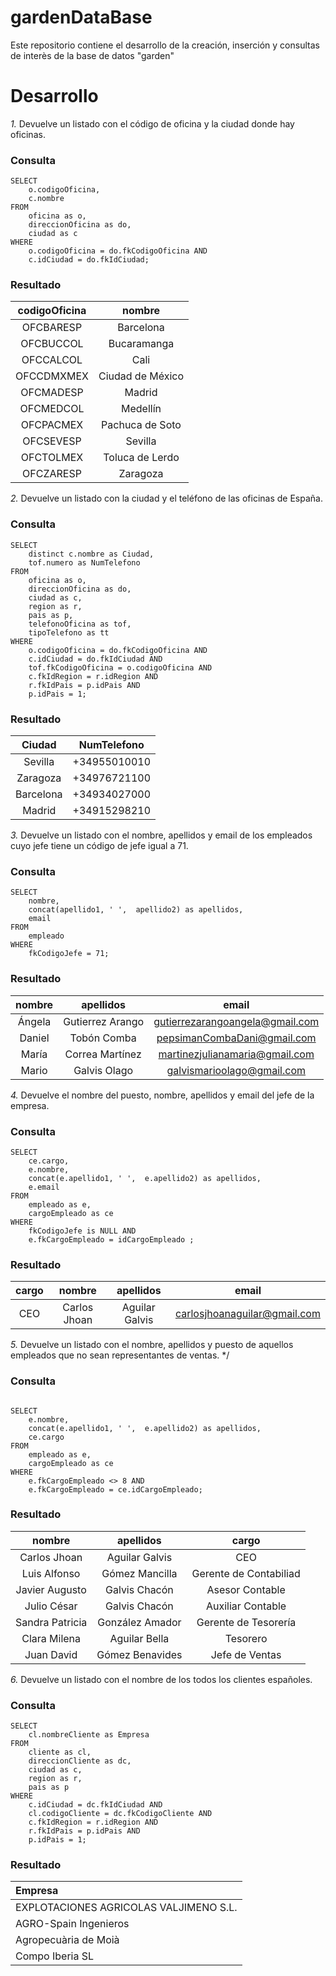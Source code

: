 # gardenDataBase
Este repositorio contiene el desarrollo de la creación, inserción y consultas de interès de la base de datos "garden"

# Desarrollo
*1.* Devuelve un listado con el código de oficina y la ciudad donde hay oficinas.

### Consulta
~~~~mysql
SELECT 	
	o.codigoOficina,
	c.nombre
FROM 	
	oficina as o,
	direccionOficina as do,
	ciudad as c
WHERE 	
	o.codigoOficina = do.fkCodigoOficina AND
	c.idCiudad = do.fkIdCiudad;
~~~~

### Resultado
| codigoOficina | nombre            |
| :----------:  | :---------------: |
| OFCBARESP     | Barcelona         |
| OFCBUCCOL     | Bucaramanga       |
| OFCCALCOL     | Cali              |
| OFCCDMXMEX    | Ciudad de México  |
| OFCMADESP     | Madrid            |
| OFCMEDCOL     | Medellín          |
| OFCPACMEX     | Pachuca de Soto   |
| OFCSEVESP     | Sevilla           |
| OFCTOLMEX     | Toluca de Lerdo   |
| OFCZARESP     | Zaragoza          |


*2.* Devuelve un listado con la ciudad y el teléfono de las oficinas de España.

### Consulta
~~~~mysql
SELECT 	
	distinct c.nombre as Ciudad,
	tof.numero as NumTelefono
FROM 	
	oficina as o,
	direccionOficina as do,
	ciudad as c,
	region as r,
	pais as p,
	telefonoOficina as tof,
	tipoTelefono as tt
WHERE 	
	o.codigoOficina = do.fkCodigoOficina AND
	c.idCiudad = do.fkIdCiudad AND
	tof.fkCodigoOficina = o.codigoOficina AND
	c.fkIdRegion = r.idRegion AND
	r.fkIdPais = p.idPais AND 
	p.idPais = 1;
~~~~

### Resultado

| Ciudad    | NumTelefono  |
|:---------:|:------------:|
| Sevilla   | +34955010010 |
| Zaragoza  | +34976721100 |
| Barcelona | +34934027000 |
| Madrid    | +34915298210 |


*3.* Devuelve un listado con el nombre, apellidos y email de los empleados cuyo
jefe tiene un código de jefe igual a 71.

### Consulta
~~~~mysql
SELECT 	
	nombre,
	concat(apellido1, ' ',  apellido2) as apellidos,
	email
FROM
	empleado
WHERE 
	fkCodigoJefe = 71;
~~~~

### Resultado

| nombre  | apellidos        | email                           |
|:-------:|:----------------:|:-------------------------------:|
| Ángela  | Gutierrez Arango | gutierrezarangoangela@gmail.com |
| Daniel  | Tobón Comba      | pepsimanCombaDani@gmail.com     |
| María   | Correa Martínez  | martinezjulianamaria@gmail.com  |
| Mario   | Galvis Olago     | galvismarioolago@gmail.com      |


*4.* Devuelve el nombre del puesto, nombre, apellidos y email del jefe de la
empresa.

### Consulta
~~~~mysql
SELECT 	
	ce.cargo,
	e.nombre,
	concat(e.apellido1, ' ',  e.apellido2) as apellidos,
	e.email
FROM
	empleado as e,
	cargoEmpleado as ce
WHERE
	fkCodigoJefe is NULL AND
	e.fkCargoEmpleado = idCargoEmpleado ;
~~~~

### Resultado

| cargo | nombre       | apellidos      | email                        |
|:-----:|:------------:|:--------------:|:----------------------------:|
| CEO   | Carlos Jhoan | Aguilar Galvis | carlosjhoanaguilar@gmail.com |


*5.* Devuelve un listado con el nombre, apellidos y puesto de aquellos
empleados que no sean representantes de ventas.
*/

### Consulta
~~~~mysql

SELECT 	
	e.nombre,
	concat(e.apellido1, ' ',  e.apellido2) as apellidos,
	ce.cargo
FROM
	empleado as e,
	cargoEmpleado as ce
WHERE
	e.fkCargoEmpleado <> 8 AND
	e.fkCargoEmpleado = ce.idCargoEmpleado;
~~~~

### Resultado

| nombre          | apellidos        | cargo                  |
|:---------------:|:----------------:|:----------------------:|
| Carlos Jhoan    | Aguilar Galvis   | CEO                    |
| Luis Alfonso    | Gómez Mancilla   | Gerente de Contabiliad |
| Javier Augusto  | Galvis Chacón    | Asesor Contable        |
| Julio César     | Galvis Chacón    | Auxiliar Contable      |
| Sandra Patricia | González Amador  | Gerente de Tesorería   |
| Clara Milena    | Aguilar Bella    | Tesorero               |
| Juan David      | Gómez Benavides  | Jefe de Ventas         |

*6.* Devuelve un listado con el nombre de los todos los clientes españoles.

### Consulta
~~~~mysql
SELECT 	
	cl.nombreCliente as Empresa
FROM 	
	cliente as cl,
	direccionCliente as dc,
	ciudad as c,
	region as r,
	pais as p
WHERE 	
	c.idCiudad = dc.fkIdCiudad AND
	cl.codigoCliente = dc.fkCodigoCliente AND
	c.fkIdRegion = r.idRegion AND
	r.fkIdPais = p.idPais AND 
	p.idPais = 1;
~~~~


### Resultado

| Empresa                                |
|:----------------------------------------|
| EXPLOTACIONES AGRICOLAS VALJIMENO S.L. |
| AGRO-Spain Ingenieros                  |
| Agropecuària de Moià                   |
| Compo Iberia SL                        |



